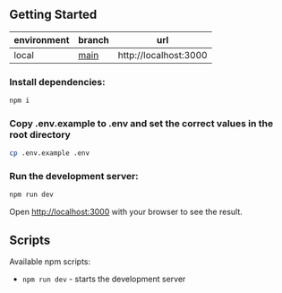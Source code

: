 ## Getting Started

| environment | branch                                                               | url                                     |
| ----------- | -------------------------------------------------------------------- | --------------------------------------- |
| local       | [main](https://github.com/pstachula-dev/next-todo-app/tree/main)     | http://localhost:3000                   |

### Install dependencies:

```sh
npm i
```

### Copy .env.example to .env and set the correct values in the root directory

```sh
cp .env.example .env
```

### Run the development server:
```sh
npm run dev
```

Open [http://localhost:3000](http://localhost:3000) with your browser to see the result.


## Scripts

Available npm scripts:

- `npm run dev` - starts the development server
